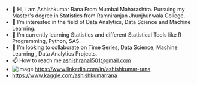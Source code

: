 - 👋 Hi, I am Ashishkumar Rana From Mumbai Maharashtra. Pursuing my Master's degree in Statistics from Ramniranjan Jhunjhunwala College.
- 👀 I’m interested in the field of Data Analytics, Data Science and Machine Learning.
- 🌱 I’m currently learning Statistics and different Statistical Tools like R Programming, Python, SAS.
- 💞️ I’m looking to collaborate on Time Series, Data Science, Machine Learning , Data Analytics Projects.
- 📫 How to reach me ashishrana1501@gmail.com
-  ![image](https://user-images.githubusercontent.com/86904142/150549955-79f3f81f-e608-4d70-a4ea-1a7a75df188c.png)
https://www.linkedin.com/in/ashishkumar-rana
-  https://www.kaggle.com/ashishkumarrana

<!---
ashishrana1501/ashishrana1501 is a ✨ special ✨ repository because its `README.md` (this file) appears on your GitHub profile.
You can click the Preview link to take a look at your changes.
--->
